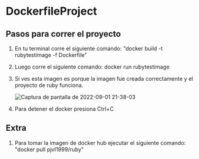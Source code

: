# DockerfileProject

## Pasos para correr el proyecto

1. En tu terminal corre el siguiente comando: "docker build -t rubytestimage -f Dockerfile"

2. Luego corre el siguiente comando: docker run rubytestimage

3. Si ves esta imagen es porque la imagen fue creada correctamente y el proyecto de ruby funciona.

    ![Captura de pantalla de 2022-09-01 21-38-03](https://user-images.githubusercontent.com/61527863/188054398-455446d3-122b-42f0-8831-8aa38867e6e2.png)
    
4. Para detener el docker presiona Ctrl+C

## Extra

1. Para tomar la imagen de docker hub ejecutar el siguiente comando: "docker pull pjvl1999/ruby"
